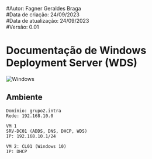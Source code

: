 #Autor: Fagner Geraldes Braga  
#Data de criação: 24/09/2023    
#Data de atualização: 24/09/2023  
#Versão: 0.01  

# Documentação de Windows Deployment Server (WDS)

![Windows](https://img.shields.io/badge/Windows-0078D6?style=for-the-badge&logo=windows&logoColor=white)

## Ambiente
	Domínio: grupo2.intra
	Rede: 192.168.10.0

	VM 1 
	SRV-DC01 (ADDS, DNS, DHCP, WDS) 
	IP: 192.168.10.1/24  

	VM 2: CL01 (Windows 10)
	IP: DHCP   